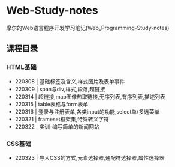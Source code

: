 # Web-Study-notes
摩尔的Web语言程序开发学习笔记(Web_Programming-Study-notes)

## 课程目录
### HTML基础
* 220308 | 基础标签及含义,样式图片及表单事件
* 220309 | span与div,样式,段落,超链接
* 220314 | 超链接,map图像热取链接,无序列表,有序列表,描述列表
* 220315 | table表格与form表单
* 220316 | 登录与注册表单,各类input的功能,select单/多选菜单
* 220321 | frameset框架集,特殊转义字符
* 220322 | 实训-编写简单的新闻网站
### CSS基础
* 220323 | 导入CSS的方式,元素选择器,通配符选择器,属性选择器